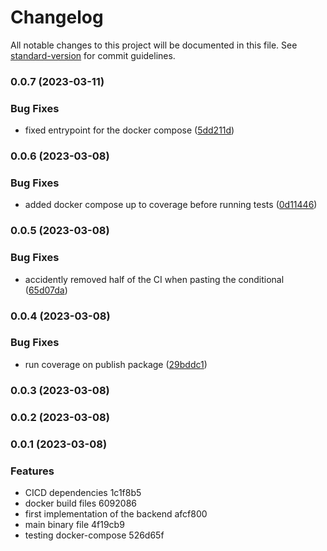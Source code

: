# Changelog

All notable changes to this project will be documented in this file. See [standard-version](https://github.com/conventional-changelog/standard-version) for commit guidelines.

### 0.0.7 (2023-03-11)


### Bug Fixes

* fixed entrypoint for the docker compose ([5dd211d](https://github.com/shoriwe/rollee-test-2/commit/5dd211d6e6037a8df22898bab06ec0d5212b085c))

### 0.0.6 (2023-03-08)


### Bug Fixes

* added docker compose up to coverage before running tests ([0d11446](https://github.com/shoriwe/rollee-test-2/commit/0d11446f4ebb6cc96896dc8e752a772c8e8de955))

### 0.0.5 (2023-03-08)


### Bug Fixes

* accidently removed half of the CI when pasting the conditional ([65d07da](https://github.com/shoriwe/rollee-test-2/commit/65d07dad27e078846538d5fae1994e3566b8eefa))

### 0.0.4 (2023-03-08)


### Bug Fixes

* run coverage on publish package ([29bddc1](https://github.com/shoriwe/rollee-test-2/commit/29bddc1c8a68d7ea347e9a22d12618752dc91d60))

### 0.0.3 (2023-03-08)

### 0.0.2 (2023-03-08)

### 0.0.1 (2023-03-08)


### Features

* CICD dependencies 1c1f8b5
* docker build files 6092086
* first implementation of the backend afcf800
* main binary file 4f19cb9
* testing docker-compose 526d65f
